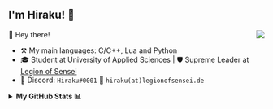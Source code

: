 ## I'm Hiraku! 🎩

<a href="https://github.com/senseihiraku"><img align="right" src="https://komarev.com/ghpvc/?username=senseihiraku"/></a>

🤠 Hey there!

- :hammer_and_pick: My main languages: C/C++, Lua and Python
- 🎓 Student at University of Applied Sciences | 🛡 Supreme Leader at [Legion of Sensei](https://github.com/LegionOfSensei)
- 💬 Discord: `Hiraku#0001` :email: `hiraku(at)legionofsensei.de`

<details>

<summary><b>My GitHub Stats 📊</b></summary>

<p align = "center">
  <img src = "https://github-readme-streak-stats.herokuapp.com?user=senseihiraku&theme=dark&hide_border=true" width = 500>
  <img src = "https://raw.githubusercontent.com/SenseiHiraku/github-stats/master/generated/languages.svg?token=AHZCN72OT4WX6BTHHFUCWA3A7HMEG" >
</details>
